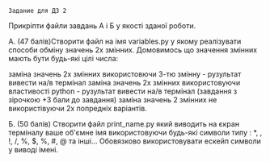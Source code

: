     Задание для ДЗ 2
Прикріпти файли завдань A і Б у якості зданої роботи.



A. (47 балів)Створити файл на імя variables.py у якому реалізувати способи обміну значень 2х змінних. Домовимось що значення змінних мають бути будь-які цілі числа:



заміна значень 2х змінних використовючи 3-тю змінну - рузультат вивести на/в термінал
заміна значень 2х змінних використовуючи властивості python - рузультат вивести на/в термінал
(завдання з зірочкою +3 бали до завдання) заміна значень 2 змінних не використівуючи 2х попредніх варіантів.


Б. (50 балів) Створити файл print_name.py який виводить на єкран терміналу ваше об'ємне імя використовуючи будь-які символи типу : *, \, !, /, %, $, %, #, @ та інші... Обовязково використовувати ескейп символи у виводі імені.
